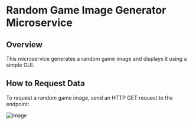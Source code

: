 # Random Game Image Generator Microservice

## Overview
This microservice generates a random game image and displays it using a simple GUI.

## How to Request Data
To request a random game image, send an HTTP GET request to the endpoint:

![image](https://github.com/user-attachments/assets/d71d2d1c-1ad0-4318-ba00-b131d8288220)

